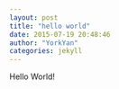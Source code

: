 ```yaml
---
layout: post
title: "hello world"
date: 2015-07-19 20:48:46
author: "YorkYan"
categories: jekyll
---
```


Hello World!